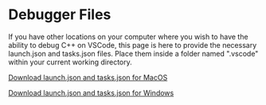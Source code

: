 # Debugger Files

If you have other locations on your computer where you wish to have the ability to debug C++ on VSCode, this page is here to provide the necessary launch.json and tasks.json files. Place them inside a folder named ".vscode" within your current working directory.

[Download launch.json and tasks.json for MacOS](https://github.com/braedynl/CSE232/raw/main/.assets/downloads/debugger_files_macos.zip)

[Download launch.json and tasks.json for Windows](https://github.com/braedynl/CSE232/raw/main/.assets/downloads/debugger_files_windows.zip)
